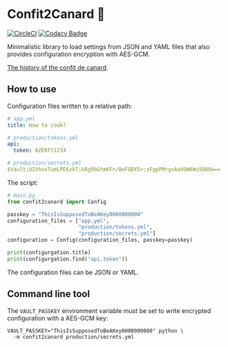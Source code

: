 # Confit2Canard 🦆

[![CircleCI](https://dl.circleci.com/status-badge/img/gh/dolead/confit2canard/tree/main.svg?style=svg)](https://dl.circleci.com/status-badge/redirect/gh/dolead/confit2canard/tree/main) [![Codacy Badge](https://app.codacy.com/project/badge/Grade/76833f3568f2479d8470a7320429cbfe)](https://app.codacy.com/gh/dolead/confit2canard/dashboard?utm_source=gh&utm_medium=referral&utm_content=&utm_campaign=Badge_grade)

Minimalistic library to load settings from JSON and YAML files that also
provides configuration encryption with AES-GCM.

[The history of the confit de canard](https://en.wikipedia.org/wiki/Duck_confit).

## How to use

Configuration files written to a relative path:
```yaml
# app.yml
title: How to cook?
```

```yaml
# production/tokens.yml
api:
  token: AZERTY1234
```

```yaml
# production/secrets.yml
$Vault;UZXhoxTumLPE6zkT;kRg9bGtmKFn/BeFODX5+;zFgpPMrgxAaVQW6Wv5Q6Ow==
```

The script:

```python
# main.py
from confit2canard import Config

passkey = "ThisIsSupposedToBeAKey0000000000"
configuration_files = ["app.yml",
                       "production/tokens.yml",
                       "production/secrets.yml"]
configuration = Config(configuration_files, passkey=passkey)

print(configurgation.title)
print(configurgation.find("api.token"))
```

The configuration files can be JSON or YAML.

## Command line tool

The `VAULT_PASSKEY` environment variable must be set to write encrypted
configuration with a AES-GCM key:

```shell
VAULT_PASSKEY="ThisIsSupposedToBeAKey0000000000" python \
  -m confit2canard production/secrets.yml
```
